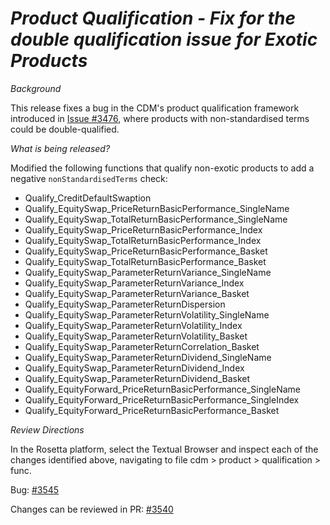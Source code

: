 # _Product Qualification - Fix for the double qualification issue for Exotic Products_

_Background_

This release fixes a bug in the CDM's product qualification framework introduced in [Issue #3476](https://github.com/finos/common-domain-model/issues/3476), where products with non-standardised terms could be double-qualified.

_What is being released?_

Modified the following functions that qualify non-exotic products to add a negative `nonStandardisedTerms` check:

* Qualify_CreditDefaultSwaption
* Qualify_EquitySwap_PriceReturnBasicPerformance_SingleName
* Qualify_EquitySwap_TotalReturnBasicPerformance_SingleName
* Qualify_EquitySwap_PriceReturnBasicPerformance_Index
* Qualify_EquitySwap_TotalReturnBasicPerformance_Index
* Qualify_EquitySwap_PriceReturnBasicPerformance_Basket
* Qualify_EquitySwap_TotalReturnBasicPerformance_Basket
* Qualify_EquitySwap_ParameterReturnVariance_SingleName
* Qualify_EquitySwap_ParameterReturnVariance_Index
* Qualify_EquitySwap_ParameterReturnVariance_Basket
* Qualify_EquitySwap_ParameterReturnDispersion
* Qualify_EquitySwap_ParameterReturnVolatility_SingleName
* Qualify_EquitySwap_ParameterReturnVolatility_Index
* Qualify_EquitySwap_ParameterReturnVolatility_Basket
* Qualify_EquitySwap_ParameterReturnCorrelation_Basket
* Qualify_EquitySwap_ParameterReturnDividend_SingleName
* Qualify_EquitySwap_ParameterReturnDividend_Index
* Qualify_EquitySwap_ParameterReturnDividend_Basket
* Qualify_EquityForward_PriceReturnBasicPerformance_SingleName
* Qualify_EquityForward_PriceReturnBasicPerformance_SingleIndex
* Qualify_EquityForward_PriceReturnBasicPerformance_Basket

_Review Directions_

In the Rosetta platform, select the Textual Browser and inspect each of the changes identified above, navigating to file cdm > product > qualification > func.

Bug: [#3545](https://github.com/finos/common-domain-model/issues/3545)

Changes can be reviewed in PR: [#3540](https://github.com/finos/common-domain-model/pull/3540)

